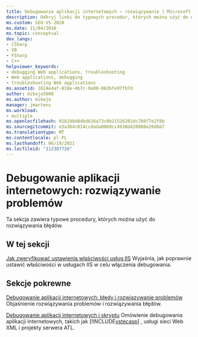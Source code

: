 ```yaml
---
title: Debugowanie aplikacji internetowych — rozwiązywanie | Microsoft Docs
description: Odkryj linki do typowych procedur, których można użyć do debugowania i rozwiązywania błędów w aplikacjach internetowych.
ms.custom: SEO-VS-2020
ms.date: 11/04/2016
ms.topic: conceptual
dev_langs:
- CSharp
- VB
- FSharp
- C++
helpviewer_keywords:
- debugging Web applications, troubleshooting
- Web applications, debugging
- troubleshooting Web applications
ms.assetid: 1624e4af-018e-4b7c-9a00-063bfe97fb7d
author: mikejo5000
ms.author: mikejo
manager: jmartens
ms.workload:
- multiple
ms.openlocfilehash: 01b298d84bd626a73c0b21526281dc788f7e2f8b
ms.sourcegitcommit: e3a364c014ccdada0860cc4930d428808e20d667
ms.translationtype: MT
ms.contentlocale: pl-PL
ms.lasthandoff: 06/19/2021
ms.locfileid: "112387726"
---
```

# <a name="debugging-web-applications-troubleshooting"></a>Debugowanie aplikacji internetowych: rozwiązywanie problemów
Ta sekcja zawiera typowe procedury, których można użyć do rozwiązywania błędów.

## <a name="in-this-section"></a>W tej sekcji
 [Jak zweryfikować ustawienia właściwości usług IIS](../debugger/how-to-verify-iis-property-settings.md) Wyjaśnia, jak poprawnie ustawić właściwości w usługach IIS w celu włączenia debugowania.

## <a name="related-sections"></a>Sekcje pokrewne
 [Debugowanie aplikacji internetowych: błędy i rozwiązywanie problemów](../debugger/debugging-web-applications-errors-and-troubleshooting.md) Objaśnienie rozwiązywania problemów i rozwiązywania błędów.

 [Debugowanie aplikacji internetowych i skryptu](how-to-enable-debugging-for-aspnet-applications.md) Omówienie debugowania aplikacji internetowych, takich jak [!INCLUDE[vstecasp](../code-quality/includes/vstecasp_md.md)] , usługi sieci Web XML i projekty serwera ATL.